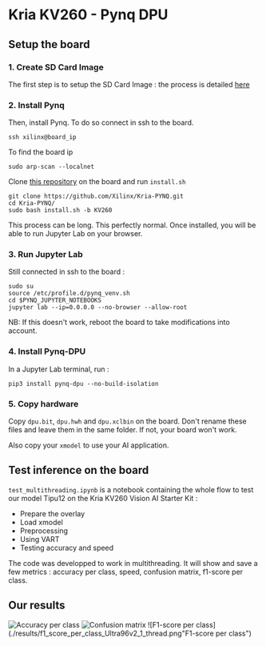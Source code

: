 # Kria KV260 - Pynq DPU


## Setup the board

### 1. Create SD Card Image

The first step is to setup the SD Card Image : the process is detailed [here](https://www.amd.com/en/products/system-on-modules/kria/k26/kv260-vision-starter-kit/getting-started-ubuntu/setting-up-the-sd-card-image.html)

### 2. Install Pynq

Then, install Pynq. To do so connect in ssh to the board. 
```
ssh xilinx@board_ip
```

To find the board ip
```
sudo arp-scan --localnet
```

Clone [this repository](https://github.com/Xilinx/Kria-PYNQ) on the board and run ```install.sh```
```
git clone https://github.com/Xilinx/Kria-PYNQ.git
cd Kria-PYNQ/
sudo bash install.sh -b KV260
```

This process can be long. This perfectly normal. Once installed, you will be able to run Jupyter Lab on your browser. 

### 3. Run Jupyter Lab

Still connected in ssh to the board :
```
sudo su
source /etc/profile.d/pynq_venv.sh
cd $PYNQ_JUPYTER_NOTEBOOKS
jupyter lab --ip=0.0.0.0 --no-browser --allow-root
```

NB: If this doesn't work, reboot the board to take modifications into account.

### 4. Install Pynq-DPU

In a Jupyter Lab terminal, run :
```
pip3 install pynq-dpu --no-build-isolation
```

### 5. Copy hardware

Copy ```dpu.bit```, ```dpu.hwh``` and ```dpu.xclbin``` on the board. Don't rename these files and leave them in the same folder. If not, your board won't work.

Also copy your ```xmodel``` to use your AI application.


## Test inference on the board

```test_multithreading.ipynb``` is a notebook containing the whole flow to test our model Tipu12 on the Kria KV260 Vision AI Starter Kit :
- Prepare the overlay
- Load xmodel
- Preprocessing
- Using VART
- Testing accuracy and speed


The code was developped to work in multithreading. It will show and save a few metrics : accuracy per class, speed, confusion matrix, f1-score per class.

## Our results
![Accuracy per class](./results/accuracy_per_class_Ultra96v2_1_thread.png "Accuracy per class")
![Confusion matrix](./results/confusion_matrix_Ultra96v2_1_thread.png "Confusion matrix")
![F1-score per class](./results/f1_score_per_class_Ultra96v2_1_thread.png"F1-score per class")